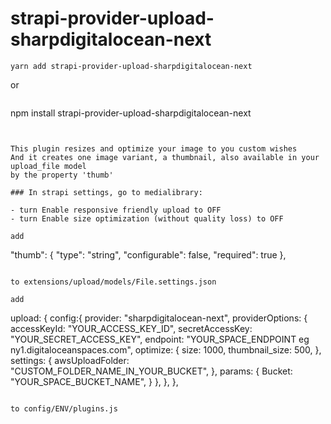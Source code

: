 # strapi-provider-upload-sharpdigitalocean-next

```
yarn add strapi-provider-upload-sharpdigitalocean-next
```

or

```

```

npm install strapi-provider-upload-sharpdigitalocean-next

```


This plugin resizes and optimize your image to you custom wishes
And it creates one image variant, a thumbnail, also available in your upload_file model
by the property 'thumb'

### In strapi settings, go to medialibrary:

- turn Enable responsive friendly upload to OFF
- turn Enable size optimization (without quality loss) to OFF

add

```

"thumb": {
"type": "string",
"configurable": false,
"required": true
},

```

to extensions/upload/models/File.settings.json

add

```

upload: {
config:{
provider: "sharpdigitalocean-next",
providerOptions: {
accessKeyId: "YOUR_ACCESS_KEY_ID",
secretAccessKey: "YOUR_SECRET_ACCESS_KEY",
endpoint: "YOUR_SPACE_ENDPOINT eg ny1.digitaloceanspaces.com",
optimize: {
size: 1000,
thumbnail_size: 500,
},
settings: {
awsUploadFolder: "CUSTOM_FOLDER_NAME_IN_YOUR_BUCKET",
},
params: {
Bucket: "YOUR_SPACE_BUCKET_NAME",
}
},
},
},

```

to config/ENV/plugins.js
```

